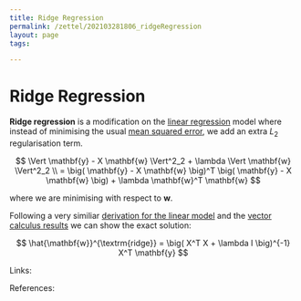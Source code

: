 ```yaml
---
title: Ridge Regression
permalink: /zettel/202103281806_ridgeRegression
layout: page
tags: 

---
```

# Ridge Regression

**Ridge regression** is a modification on the [linear regression](202011221622_linearRegression) model where instead of
minimising the usual [mean squared error](202101162041_lossFunctions), we add an extra $L_2$ regularisation term.

$$
\Vert \mathbf{y} - X \mathbf{w} \Vert^2_2 + \lambda \Vert \mathbf{w} \Vert^2_2 \\
= \big( \mathbf{y} - X \mathbf{w} \big)^T \big( \mathbf{y} - X \mathbf{w} \big) + \lambda \mathbf{w}^T \mathbf{w}
$$

where we are minimising with respect to $\mathbf{w}$. 

Following a very similiar [derivation for the linear model](202103141315_linearRegressionMatrixSolution) and the 
[vector calculus results](202101161942_vectorCalculusResults) we can show the exact solution:

$$
\hat{\mathbf{w}}^{\textrm{ridge}} = \big( X^T X + \lambda I \big)^{-1} X^T \mathbf{y}
$$

Links: 

References: 

